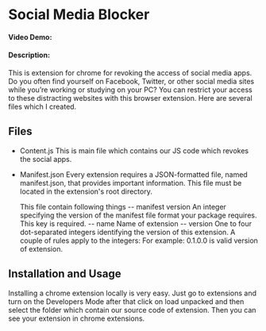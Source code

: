 # Social Media Blocker
#### Video Demo: <LINK />  
#### Description:
This is extension for chrome for revoking the access of social media apps.
Do you often find yourself on Facebook, Twitter, or other social media sites while you’re working or studying on your PC? You can restrict your access to these distracting websites with this browser extension. Here are several files which I created.
## Files

- Content.js
    This is main file which contains our JS code which revokes the social apps.
- Manifest.json
Every extension requires a JSON-formatted file, named manifest.json, that provides important information. This file must be located in the extension's root directory.

    This file contain following things
-- manifest version
    An integer specifying the version of the manifest file format your package requires. This key is required.
-- name
 Name of extension
-- version
One to four dot-separated integers identifying the version of this extension. A couple of rules apply to the integers:
For example: 0.1.0.0 is valid version of extension.

## Installation and Usage
Installing a chrome extension locally is very easy.
Just go to extensions and turn on the Developers Mode after that click on load unpacked and then select the folder which contain our source code of extension.
Then you can see your extension in chrome extensions.
